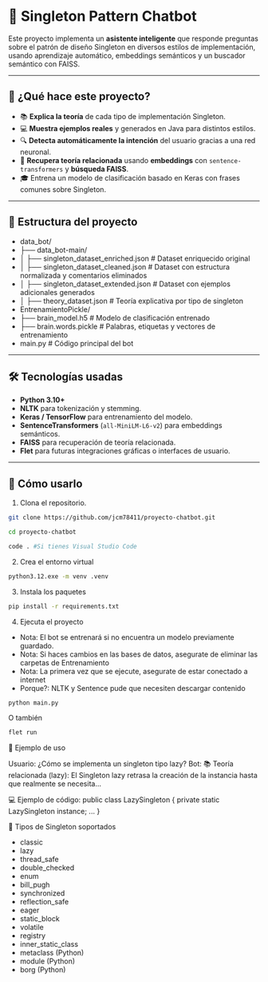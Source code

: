 # 🤖 Singleton Pattern Chatbot

Este proyecto implementa un **asistente inteligente** que responde preguntas sobre el patrón de diseño Singleton en diversos estilos de implementación, usando aprendizaje automático, embeddings semánticos y un buscador semántico con FAISS.

---

## 🧠 ¿Qué hace este proyecto?

- 📚 **Explica la teoría** de cada tipo de implementación Singleton.
- 💻 **Muestra ejemplos reales** y generados en Java para distintos estilos.
- 🔍 **Detecta automáticamente la intención** del usuario gracias a una red neuronal.
- 🧠 **Recupera teoría relacionada** usando **embeddings** con `sentence-transformers` y **búsqueda FAISS**.
- 🎓 Entrena un modelo de clasificación basado en Keras con frases comunes sobre Singleton.

---

## 📂 Estructura del proyecto

- data_bot/
- ├── data_bot-main/
- │ ├── singleton_dataset_enriched.json # Dataset enriquecido original
- │ ├── singleton_dataset_cleaned.json # Dataset con estructura normalizada y comentarios eliminados
- │ ├── singleton_dataset_extended.json # Dataset con ejemplos adicionales generados
- │ ├── theory_dataset.json # Teoría explicativa por tipo de singleton
- EntrenamientoPickle/
- ├── brain_model.h5 # Modelo de clasificación entrenado
- ├── brain.words.pickle # Palabras, etiquetas y vectores de entrenamiento
- main.py # Código principal del bot

---

## 🛠️ Tecnologías usadas

- **Python 3.10+**
- **NLTK** para tokenización y stemming.
- **Keras / TensorFlow** para entrenamiento del modelo.
- **SentenceTransformers** (`all-MiniLM-L6-v2`) para embeddings semánticos.
- **FAISS** para recuperación de teoría relacionada.
- **Flet** para futuras integraciones gráficas o interfaces de usuario.

---

## 🚀 Cómo usarlo

1. Clona el repositorio.

```bash
git clone https://github.com/jcm78411/proyecto-chatbot.git
```

```bash
cd proyecto-chatbot
```

```bash
code . #Si tienes Visual Studio Code
```

2. Crea el entorno virtual

```bash
python3.12.exe -m venv .venv
```

3. Instala los paquetes

```bash
pip install -r requirements.txt
```

4. Ejecuta el proyecto
* Nota: El bot se entrenará si no encuentra un modelo previamente guardado.
* Nota: Si haces cambios en las bases de datos, asegurate de eliminar las carpetas de Entrenamiento
* Nota: La primera vez que se ejecute, asegurate de estar conectado a internet
* Porque?: NLTK y Sentence pude que necesiten descargar contenido

```bash
python main.py
```
O también

```bash
flet run
```


💬 Ejemplo de uso

Usuario: ¿Cómo se implementa un singleton tipo lazy?
Bot:
📚 Teoría relacionada (lazy):
El Singleton lazy retrasa la creación de la instancia hasta que realmente se necesita...

💻 Ejemplo de código:
public class LazySingleton {
    private static LazySingleton instance;
    ...
}



📌 Tipos de Singleton soportados
- classic
- lazy
- thread_safe
- double_checked
- enum
- bill_pugh
- synchronized
- reflection_safe
- eager
- static_block
- volatile
- registry
- inner_static_class
- metaclass (Python)
- module (Python)
- borg (Python)

